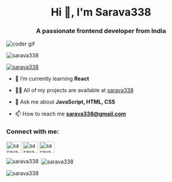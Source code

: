 
<h1 align="center">Hi 👋, I'm Sarava338</h1>
<h3 align="center">A passionate frontend developer from India</h3>

<img src="https://camo.githubusercontent.com/cae12fddd9d6982901d82580bdf321d81fb299141098ca1c2d4891870827bf17/68747470733a2f2f6d69726f2e6d656469756d2e636f6d2f6d61782f313336302f302a37513379765349765f7430696f4a2d5a2e676966"
     alt="coder gif" />


<p align="left"> <img src="https://komarev.com/ghpvc/?username=sarava338&label=Profile%20views&color=0e75b6&style=flat" alt="sarava338" /> </p>

<p align="left"> <a href="https://github.com/ryo-ma/github-profile-trophy"><img src="https://github-profile-trophy.vercel.app/?username=sarava338" alt="sarava338" /></a> </p>

- 🌱 I’m currently learning **React**

- 👨‍💻 All of my projects are available at [sarava338](https://sarava338.netlify.app)

- 💬 Ask me about **JavaScript, HTML, CSS**

- 📫 How to reach me **sarava338@gmail.com**

<h3 align="left">Connect with me:</h3>
<p align="left">
<a href="https://linkedin.com/in/sarava338" target="blank"><img align="center" src="https://raw.githubusercontent.com/rahuldkjain/github-profile-readme-generator/master/src/images/icons/Social/linked-in-alt.svg" alt="sarava338" height="30" width="40" /></a>
<a href="https://instagram.com/sarava338" target="blank"><img align="center" src="https://raw.githubusercontent.com/rahuldkjain/github-profile-readme-generator/master/src/images/icons/Social/instagram.svg" alt="sarava338" height="30" width="40" /></a>
<a href="https://www.leetcode.com/sarava338" target="blank"><img align="center" src="https://raw.githubusercontent.com/rahuldkjain/github-profile-readme-generator/master/src/images/icons/Social/leet-code.svg" alt="sarava338" height="30" width="40" /></a>
</p>

<p><img align="left" src="https://github-readme-stats.vercel.app/api/top-langs?username=sarava338&show_icons=true&locale=en&layout=compact" alt="sarava338" /></p>

<p>&nbsp;<img align="center" src="https://github-readme-stats.vercel.app/api?username=sarava338&show_icons=true&locale=en" alt="sarava338" /></p>

<p><img align="center" src="https://github-readme-streak-stats.herokuapp.com/?user=sarava338&" alt="sarava338" /></p>
